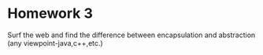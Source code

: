 # Homework 3

Surf the web and find the difference between encapsulation and abstraction (any viewpoint-java,c++,etc.) 